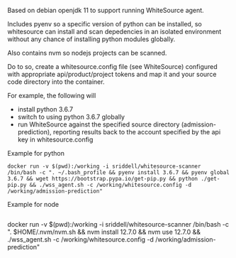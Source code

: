 Based on debian openjdk 11 to support running WhiteSource agent.

Includes pyenv so a specific version of python can be installed, so whitesource can install and scan depedencies in an isolated environment without any chance of installing python modules globally.

Also contains nvm so nodejs projects can be scanned.

Do to so, create a whitesource.config file (see WhiteSource) configured with appropriate api/product/project tokens and map it and your source code directory into the container.

For example, the following will

* install python 3.6.7
* switch to using python 3.6.7 globally
* run WhiteSource against the specified source directory (admission-prediction), reporting results back to the account specified by the api key in whitesource.config

Example for python

```
docker run -v $(pwd):/working -i sriddell/whitesource-scanner /bin/bash -c ". ~/.bash_profile && pyenv install 3.6.7 && pyenv global 3.6.7 && wget https://bootstrap.pypa.io/get-pip.py && python ./get-pip.py && ./wss_agent.sh -c /working/whitesource.config -d /working/admission-prediction"
```

Example for node

```
```
docker run -v $(pwd):/working -i sriddell/whitesource-scanner /bin/bash -c ". \$HOME/.nvm/nvm.sh && nvm install 12.7.0 && nvm use 12.7.0 && ./wss_agent.sh -c /working/whitesource.config -d /working/admission-prediction"
```